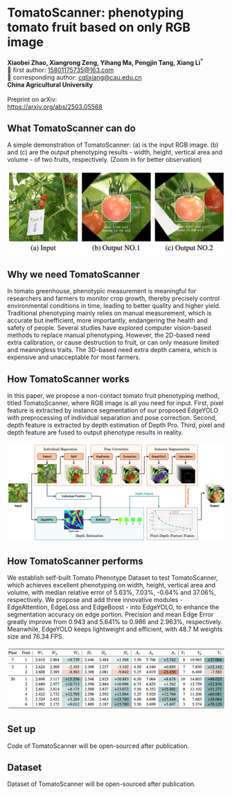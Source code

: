# TomatoScanner: phenotyping tomato fruit based on only RGB image

**Xiaobei Zhao, Xiangrong Zeng, Yihang Ma, Pengjin Tang, Xiang Li<sup>*</sup>** <br> 📮 first author: 15801175735@163.com <br> 📮 corresponding author: cqlixiang@cau.edu.cn <br> **China Agricultural University** <br><br> Preprint on arXiv: <br> https://arxiv.org/abs/2503.05568

## What TomatoScanner can do
A simple demonstration of TomatoScanner: (a) is the input RGB image. (b) and (c) are the output phenotyping results - width, height, vertical area and volume - of two fruits, respectively. (Zoom in for better observation)
<br><br> ![TomatoScanner function demonstration](/for_readme/demo.jpg)

## Why we need TomatoScanner
In tomato greenhouse, phenotypic measurement is meaningful for researchers and farmers to monitor crop growth, thereby precisely control environmental conditions in time, leading to better quality and higher yield. Traditional phenotyping mainly relies on manual measurement, which is accurate but inefficient, more importantly, endangering the health and safety of people. Several studies have explored computer vision-based methods to replace manual phenotyping. However, the 2D-based need extra calibration, or cause destruction to fruit, or can only measure limited and meaningless traits. The 3D-based need extra depth camera, which is expensive and unacceptable for most farmers. 

## How TomatoScanner works
In this paper, we propose a non-contact tomato fruit phenotyping method, titled TomatoScanner, where RGB image is all you need for input. First, pixel feature is extracted by instance segmentation of our proposed EdgeYOLO with preprocessing of individual separation and pose correction. Second, depth feature is extracted by depth estimation of Depth Pro. Third, pixel and depth feature are fused to output phenotype results in reality.
<br><br> ![TomatoScanner architecture](/for_readme/Fig2_TomatoScanner_architecture.jpg)

## How TomatoScanner performs
We establish self-built Tomato Phenotype Dataset to test TomatoScanner, which achieves excellent phenotyping on width, height, vertical area and volume, with median relative error of 5.63%, 7.03%, -0.64% and 37.06%, respectively. We propose and add three innovative modules - EdgeAttention, EdgeLoss and EdgeBoost - into EdgeYOLO, to enhance the segmentation accuracy on edge portion. Precision and mean Edge Error greatly improve from 0.943 and 5.641% to 0.986 and 2.963%, respectively. Meanwhile, EdgeYOLO keeps lightweight and efficient, with 48.7 M weights size and 76.34 FPS.
<br><br> ![TomatoScanner architecture](/for_readme/Test_experiment_results.png)

<!-- <img src="/for_readme/demo.png" width="70%"> -->


## Set up
Code of TomatoScanner will be open-sourced after publication. 

## Dataset
Dataset of TomatoScanner will be open-sourced after publication.